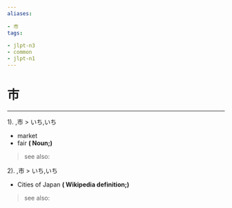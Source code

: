 ```yaml
---
aliases:
    
- 市
tags:
    
- jlpt-n3
- common
- jlpt-n1
---
```


# 市
---
1).
,市 > いち,いち

- market
- fair
**( Noun;)**
> see also: 
            
2).
,市 > いち,いち

- Cities of Japan
**( Wikipedia definition;)**
> see also: 
            